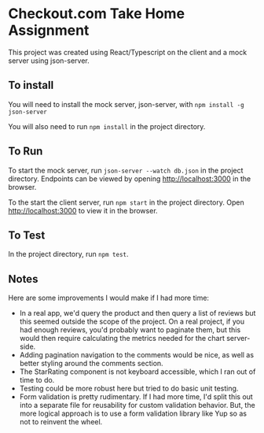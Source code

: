 # Checkout.com Take Home Assignment

This project was created using React/Typescript on the client and a mock server using json-server.

## To install

You will need to install the mock server, json-server, with `npm install -g json-server`

You will also need to run `npm install` in the project directory.


## To Run

To start the mock server, run `json-server --watch db.json` in the project directory.
Endpoints can be viewed by opening [http://localhost:3000](http://localhost:3000) in the browser.

To the start the client server, run `npm start` in the project directory.
Open [http://localhost:3000](http://localhost:3000) to view it in the browser.


## To Test

In the project directory, run `npm test`.


## Notes

Here are some improvements I would make if I had more time:
- In a real app, we'd query the product and then query a list of reviews but this seemed outside the scope of the project. On a real project, if you had enough reviews, you'd probably want to paginate them, but this would then require calculating the metrics needed for the chart server-side.
- Adding pagination navigation to the comments would be nice, as well as better styling around the comments section.
- The StarRating component is not keyboard accessible, which I ran out of time to do. 
- Testing could be more robust here but tried to do basic unit testing.
- Form validation is pretty rudimentary. If I had more time, I'd split this out into a separate file for reusability for custom validation behavior. But, the more logical approach is to use a form validation library like Yup so as not to reinvent the wheel.

